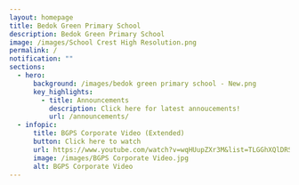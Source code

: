 ```yaml
---
layout: homepage
title: Bedok Green Primary School
description: Bedok Green Primary School
image: /images/School Crest High Resolution.png
permalink: /
notification: ""
sections:
  - hero:
      background: /images/bedok green primary school - New.png
      key_highlights:
        - title: Announcements
          description: Click here for latest annoucements!
          url: /announcements/
  - infopic:
      title: BGPS Corporate Video (Extended)
      button: Click here to watch
      url: https://www.youtube.com/watch?v=wqHUupZXr3M&list=TLGGhXQlDRS9n4gxODEwMjAyMg&ab_channel=BedokGreenPrimaryBGPS
      image: /images/BGPS Corporate Video.jpg
      alt: BGPS Corporate Video
---
```

